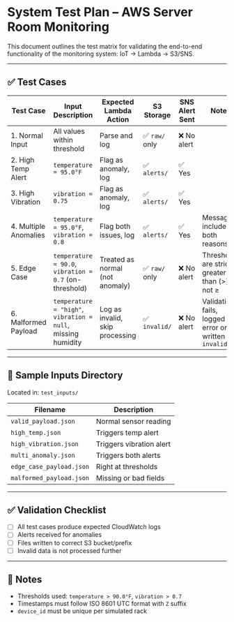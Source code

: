 # System Test Plan – AWS Server Room Monitoring

This document outlines the test matrix for validating the end-to-end functionality of the monitoring system: IoT → Lambda → S3/SNS.

---

## ✅ Test Cases

| Test Case           | Input Description                                               | Expected Lambda Action                          | S3 Storage      | SNS Alert Sent | Notes                       |
|---------------------|------------------------------------------------------------------|--------------------------------------------------|------------------|----------------|-----------------------------|
| 1. Normal Input      | All values within threshold                                      | Parse and log                                    | ✅ `raw/` only    | ❌ No alert     |                            |
| 2. High Temp Alert   | `temperature = 95.0°F`                                           | Flag as anomaly, log                             | ✅ `alerts/`      | ✅ Yes          |                            |
| 3. High Vibration    | `vibration = 0.75`                                               | Flag as anomaly, log                             | ✅ `alerts/`      | ✅ Yes          |                            |
| 4. Multiple Anomalies| `temperature = 95.0°F`, `vibration = 0.8`                        | Flag both issues, log                            | ✅ `alerts/`      | ✅ Yes          | Message includes both reasons |
| 5. Edge Case         | `temperature = 90.0`, `vibration = 0.7` (on-threshold)           | Treated as normal (not anomaly)                  | ✅ `raw/` only    | ❌ No alert     | Thresholds are strictly greater than (>), not ≥   |
| 6. Malformed Payload | `temperature = "high"`, `vibration = null`, missing humidity     | Log as invalid, skip processing                  | ✅ `invalid/`     | ❌ No alert     | Validation fails, logged as error or written to `invalid/` |

---

## 🔎 Sample Inputs Directory

Located in: `test_inputs/`

| Filename                  | Description          |
|---------------------------|----------------------|
| `valid_payload.json`      | Normal sensor reading|
| `high_temp.json`          | Triggers temp alert  |
| `high_vibration.json`     | Triggers vibration alert |
| `multi_anomaly.json`      | Triggers both alerts |
| `edge_case_payload.json`  | Right at thresholds  |
| `malformed_payload.json`  | Missing or bad fields|

---

## ✅ Validation Checklist

- [ ] All test cases produce expected CloudWatch logs
- [ ] Alerts received for anomalies
- [ ] Files written to correct S3 bucket/prefix
- [ ] Invalid data is not processed further

---

## 📌 Notes

- Thresholds used: `temperature > 90.0°F`, `vibration > 0.7`
- Timestamps must follow ISO 8601 UTC format with `Z` suffix
- `device_id` must be unique per simulated rack